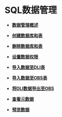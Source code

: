 # SQL数据管理<a name="dli_01_0004"></a>

-   **[数据管理概述](数据管理概述.md)**  

-   **[创建数据库和表](创建数据库和表.md)**  

-   **[删除数据库和表](删除数据库和表.md)**  

-   **[设置数据权限](设置数据权限.md)**  

-   **[导入数据至DLI表](导入数据至DLI表.md)**  

-   **[导入数据至OBS表](导入数据至OBS表.md)**  

-   **[将DLI数据导出至OBS](将DLI数据导出至OBS.md)**  

-   **[查看元数据](查看元数据.md)**  

-   **[预览数据](预览数据.md)**  


